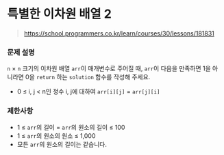 # 특별한 이차원 배열 2

> https://school.programmers.co.kr/learn/courses/30/lessons/181831

### 문제 설명

`n` × `n` 크기의 이차원 배열 `arr`이 매개변수로 주어질 때, `arr`이 다음을 만족하면 1을 아니라면 0을 `return` 하는 `solution` 함수를 작성해 주세요.

- 0 ≤ i, j < n인 정수 i, j에 대하여 `arr[i][j]` = `arr[j][i]`

### 제한사항

- 1 ≤ `arr`의 길이 = `arr`의 원소의 길이 ≤ 100
- 1 ≤ `arr`의 원소의 원소 ≤ 1,000
- 모든 `arr`의 원소의 길이는 같습니다.
